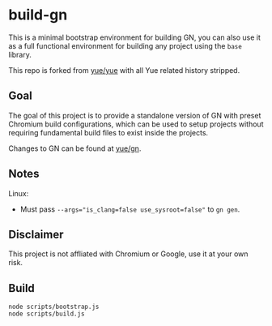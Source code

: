 # build-gn

This is a minimal bootstrap environment for building GN, you can also use it
as a full functional environment for building any project using the `base`
library.

This repo is forked from [yue/yue](https://github.com/yue/yue) with all Yue
related history stripped.

## Goal

The goal of this project is to provide a standalone version of GN with preset
Chromium build configurations, which can be used to setup projects without
requiring fundamental build files to exist inside the projects.

Changes to GN can be found at [yue/gn](https://github.com/yue/gn).

## Notes

Linux:

* Must pass `--args="is_clang=false use_sysroot=false"` to `gn gen`.

## Disclaimer

This project is not affliated with Chromium or Google, use it at your own risk.

## Build

```
node scripts/bootstrap.js
node scripts/build.js
```
